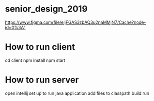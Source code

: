 # senior_design_2019

https://www.figma.com/file/eIjFGAS3zbAQ3u2naMMjN7/Cache?node-id=0%3A1

# How to run client
cd client
npm install
npm start

# How to run server
open intellij
set up to run java application
add files to classpath
build
run
